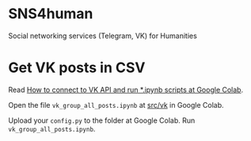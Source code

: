 # SNS4human
Social networking services (Telegram, VK) for Humanities

# Get VK posts in CSV

Read [How to connect to VK API and run *.ipynb scripts at Google Colab](https://github.com/componavt/sns4human/tree/main/src/vk#how-to-connect-to-vk-api-and-run-ipynb-scripts-at-google-colab).

Open the file `vk_group_all_posts.ipynb` at [src/vk](https://github.com/componavt/sns4human/tree/main/src/vk) in Google Colab. 

Upload your `config.py` to the folder at Google Colab. Run `vk_group_all_posts.ipynb`.


 
